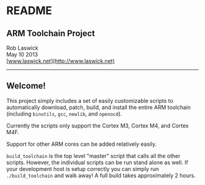 # README

## ARM Toolchain Project

Rob Laswick  
May 10 2013  
[www.laswick.net](http://www.laswick.net)


***
## Welcome!

This project simply includes a set of easily customizable scripts to automatically download, patch, build, and install the entire ARM toolchain (including `binutils`, `gcc`, `newlib`, and `openocd`). 

Currently the scripts only support the Cortex M3, Cortex M4, and Cortex M4F.

Support for other ARM cores can be added relatively easily.

`build_toolchain` is the top level "master" script that calls all the other scripts.  However, the individual scripts can be run stand alone as well.  If your development host is setup correctly you can simply run `./build_toolchain` and walk away!  A full build takes approximately 2 hours.




